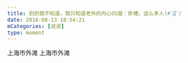 ```yaml
---
title: 别的我不知道，我只知道老外的内心OS是：卧槽，这么多人(#ﾟДﾟ)
date: 2016-08-13 18:54:21
mCategories: [说说]
type: moment
---
```


<div id="pics-20160813185421"></div>

<script>
var data = [
    {"link": "2016-08-13_000006.jpeg", "type": "shuoshuo"},
    {"link": "2016-08-13_000008.jpeg", "type": "shuoshuo"},
    {"link": "2016-08-13_000009.jpeg", "type": "shuoshuo"},
    {"link": "2016-08-13_000010.jpeg", "type": "shuoshuo"}
];
picsRender(data, "pics-20160813185421");
</script>

上海市外滩
上海市外滩
